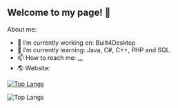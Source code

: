 ## Welcome to my page! 👋

About me:
- 🔭 I’m currently working on: Built4Desktop
- 🌱 I’m currently learning: Java, C#, C++, PHP and SQL.
- 📫 How to reach me: [...](https://www.linkedin.com/in/robin-ringwelski-b82023322/)
- 🌎 Website: 

[![Top Langs](https://github-readme-stats.vercel.app/api/top-langs/?username=RobinRingwelski)](https://github.com/anuraghazra/github-readme-stats)

![Top Langs](https://github-readme-stats.vercel.app/api/top-langs/?username=RobinRingwelski_count=8)

